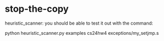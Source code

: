 stop-the-copy
=============
heuristic_scanner:
  you should be able to test it out with the command:

  python heuristic_scanner.py examples cs24hw4 exceptions/my_setjmp.s
